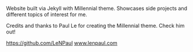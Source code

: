 Website built via Jekyll with Millennial theme. Showcases side projects and different topics of interest for me.


Credits and thanks to Paul Le for creating the Millennial theme. Check him out!


https://github.com/LeNPaul
www.lenpaul.com

